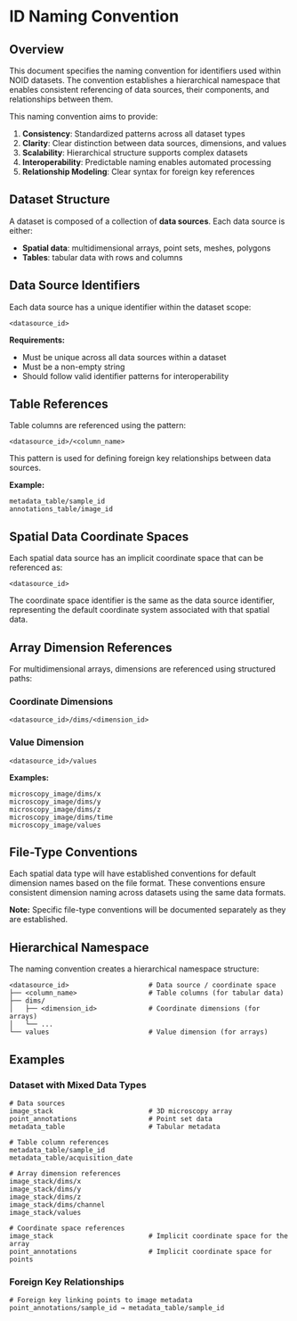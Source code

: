 # ID Naming Convention

## Overview

This document specifies the naming convention for identifiers used within NOID datasets. The convention establishes a hierarchical namespace that enables consistent referencing of data sources, their components, and relationships between them.

This naming convention aims to provide:

1. **Consistency**: Standardized patterns across all dataset types
2. **Clarity**: Clear distinction between data sources, dimensions, and values
3. **Scalability**: Hierarchical structure supports complex datasets
4. **Interoperability**: Predictable naming enables automated processing
5. **Relationship Modeling**: Clear syntax for foreign key references

## Dataset Structure

A dataset is composed of a collection of **data sources**. Each data source is either:
- **Spatial data**: multidimensional arrays, point sets, meshes, polygons
- **Tables**: tabular data with rows and columns

## Data Source Identifiers

Each data source has a unique identifier within the dataset scope:

```
<datasource_id>
```

**Requirements:**
- Must be unique across all data sources within a dataset
- Must be a non-empty string
- Should follow valid identifier patterns for interoperability

## Table References

Table columns are referenced using the pattern:

```
<datasource_id>/<column_name>
```

This pattern is used for defining foreign key relationships between data sources.

**Example:**
```
metadata_table/sample_id
annotations_table/image_id
```

## Spatial Data Coordinate Spaces

Each spatial data source has an implicit coordinate space that can be referenced as:

```
<datasource_id>
```

The coordinate space identifier is the same as the data source identifier, representing the default coordinate system associated with that spatial data.

## Array Dimension References

For multidimensional arrays, dimensions are referenced using structured paths:

### Coordinate Dimensions
```
<datasource_id>/dims/<dimension_id>
```

### Value Dimension
```
<datasource_id>/values
```

**Examples:**
```
microscopy_image/dims/x
microscopy_image/dims/y
microscopy_image/dims/z
microscopy_image/dims/time
microscopy_image/values
```

## File-Type Conventions

Each spatial data type will have established conventions for default dimension names based on the file format. These conventions ensure consistent dimension naming across datasets using the same data formats.

**Note:** Specific file-type conventions will be documented separately as they are established.

## Hierarchical Namespace

The naming convention creates a hierarchical namespace structure:

```
<datasource_id>                    # Data source / coordinate space
├── <column_name>                  # Table columns (for tabular data)
├── dims/
│   ├── <dimension_id>             # Coordinate dimensions (for arrays)
│   └── ...
└── values                         # Value dimension (for arrays)
```

## Examples

### Dataset with Mixed Data Types

```
# Data sources
image_stack                        # 3D microscopy array
point_annotations                  # Point set data
metadata_table                     # Tabular metadata

# Table column references
metadata_table/sample_id
metadata_table/acquisition_date

# Array dimension references
image_stack/dims/x
image_stack/dims/y
image_stack/dims/z
image_stack/dims/channel
image_stack/values

# Coordinate space references
image_stack                        # Implicit coordinate space for the array
point_annotations                  # Implicit coordinate space for points
```

### Foreign Key Relationships

```
# Foreign key linking points to image metadata
point_annotations/sample_id → metadata_table/sample_id
```
